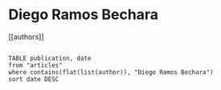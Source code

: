 # Diego Ramos Bechara

[[authors]]

```dataview

TABLE publication, date
from "articles"
where contains(flat(list(author)), "Diego Ramos Bechara")
sort date DESC

```